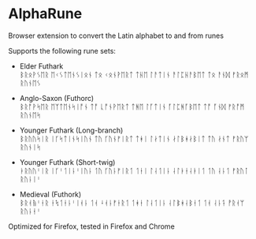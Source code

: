 # AlphaRune

Browser extension to convert the Latin alphabet to and from runes

Supports the following rune sets:
* Elder Futhark  
ᛒᚱᛟᚹᛊᛖᚱ ᛖᚲᛊᛏᛖᚾᛊᛁᛟᚾ ᛏᛟ ᚲᛟᚾᚹᛖᚱᛏ ᛏᚺᛖ ᛚᚨᛏᛁᚾ ᚨᛚᛈᚺᚨᛒᛖᛏ ᛏᛟ ᚨᚾᛞ ᚠᚱᛟᛗ ᚱᚢᚾᛖᛊ

* Anglo-Saxon (Futhorc)  
ᛒᚱᚩᚹᛋᛖᚱ ᛖᛉᛏᛖᚾᛋᛁᚩᚾ ᛏᚩ ᚳᚩᚾᚹᛖᚱᛏ ᛏᚻᛖ ᛚᚪᛏᛁᚾ ᚪᛚᛈᚻᚪᛒᛖᛏ ᛏᚩ ᚪᚾᛞ ᚠᚱᚩᛗ ᚱᚢᚾᛖᛋ

* Younger Futhark (Long-branch)  
ᛒᚱᚢᚢᛋᛁᚱ ᛁᚴᛋᛏᛁᚾᛋᛁᚢᚾ ᛏᚢ ᚴᚢᚾᚠᛁᚱᛏ ᛏᚼᛁ ᛚᛅᛏᛁᚾ ᛅᛚᛒᚼᛅᛒᛁᛏ ᛏᚢ ᛅᚾᛏ ᚠᚱᚢᛘ ᚱᚢᚾᛁᛋ 

* Younger Futhark (Short-twig)  
ᛓᚱᚢᚢᛌᛁᚱ ᛁᚴᛌᛐᛁᚿᛌᛁᚢᚿ ᛐᚢ ᚴᚢᚿᚠᛁᚱᛐ ᛐᚽᛁ ᛚᛆᛐᛁᚿ ᛆᛚᛓᚽᛆᛓᛁᛐ ᛐᚢ ᛆᚿᛐ ᚠᚱᚢᛙ ᚱᚢᚿᛁᛌ

* Medieval (Futhork)  
ᛒᚱᚮᚥᛌᛂᚱ ᛂᛪᛐᛂᚿᛌᛁᚮᚿ ᛐᚮ ᛍᚮᚿᚠᛂᚱᛐ ᛐᚼᛂ ᛚᛆᛐᛁᚿ ᛆᛚᛔᚼᛆᛒᛂᛐ ᛐᚮ ᛆᚿᛑ ᚡᚱᚮᛘ ᚱᚢᚿᛂᛌ

Optimized for Firefox, tested in Firefox and Chrome